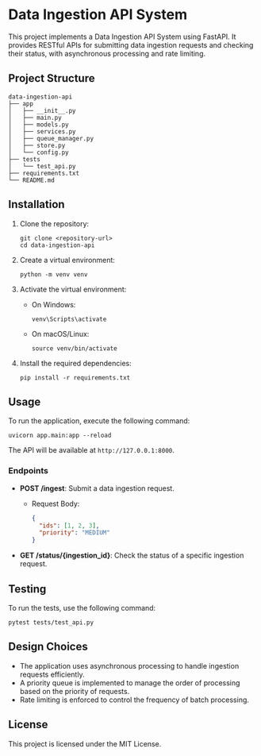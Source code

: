 # Data Ingestion API System

This project implements a Data Ingestion API System using FastAPI. It provides RESTful APIs for submitting data ingestion requests and checking their status, with asynchronous processing and rate limiting.

## Project Structure

```
data-ingestion-api
├── app
│   ├── __init__.py
│   ├── main.py
│   ├── models.py
│   ├── services.py
│   ├── queue_manager.py
│   ├── store.py
│   └── config.py
├── tests
│   └── test_api.py
├── requirements.txt
└── README.md
```

## Installation

1. Clone the repository:
   ```
   git clone <repository-url>
   cd data-ingestion-api
   ```

2. Create a virtual environment:
   ```
   python -m venv venv
   ```

3. Activate the virtual environment:
   - On Windows:
     ```
     venv\Scripts\activate
     ```
   - On macOS/Linux:
     ```
     source venv/bin/activate
     ```

4. Install the required dependencies:
   ```
   pip install -r requirements.txt
   ```

## Usage

To run the application, execute the following command:
```
uvicorn app.main:app --reload
```

The API will be available at `http://127.0.0.1:8000`.

### Endpoints

- **POST /ingest**: Submit a data ingestion request.
  - Request Body:
    ```json
    {
      "ids": [1, 2, 3],
      "priority": "MEDIUM"
    }
    ```

- **GET /status/{ingestion_id}**: Check the status of a specific ingestion request.

## Testing

To run the tests, use the following command:
```
pytest tests/test_api.py
```

## Design Choices

- The application uses asynchronous processing to handle ingestion requests efficiently.
- A priority queue is implemented to manage the order of processing based on the priority of requests.
- Rate limiting is enforced to control the frequency of batch processing.

## License

This project is licensed under the MIT License.